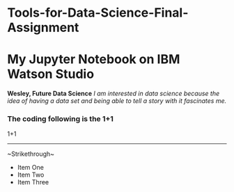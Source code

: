 # Tools-for-Data-Science-Final-Assignment

# My Jupyter Notebook on IBM Watson Studio
**Wesley, Future Data Science**
*I am interested in data science because the idea of having a data set and being able to tell a story with it fascinates me.*
### The coding following is the 1+1
1+1
***

~Strikethrough~

-  Item One
-  Item Two
-  Item Three


